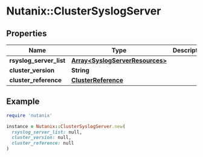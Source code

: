 # Nutanix::ClusterSyslogServer

## Properties

| Name | Type | Description | Notes |
| ---- | ---- | ----------- | ----- |
| **rsyslog_server_list** | [**Array&lt;SyslogServerResources&gt;**](SyslogServerResources.md) |  | [optional] |
| **cluster_version** | **String** |  | [optional] |
| **cluster_reference** | [**ClusterReference**](ClusterReference.md) |  | [optional] |

## Example

```ruby
require 'nutanix'

instance = Nutanix::ClusterSyslogServer.new(
  rsyslog_server_list: null,
  cluster_version: null,
  cluster_reference: null
)
```

